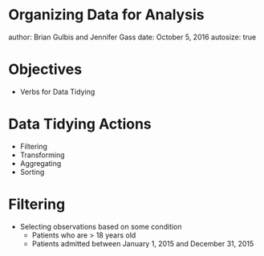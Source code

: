 Organizing Data for Analysis
========================================================
author: Brian Gulbis and Jennifer Gass
date: October 5, 2016
autosize: true

Objectives
========================================================

* Verbs for Data Tidying

Data Tidying Actions
========================================================

* Filtering
* Transforming
* Aggregating
* Sorting

Filtering
========================================================

* Selecting observations based on some condition
    - Patients who are > 18 years old
    - Patients admitted between January 1, 2015 and December 31, 2015


